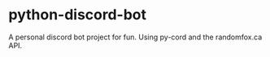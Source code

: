 # python-discord-bot

A personal discord bot project for fun.
Using py-cord and the randomfox.ca API.
